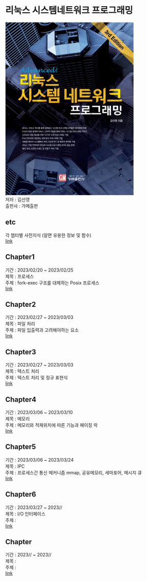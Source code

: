 # 리눅스 시스템네트워크 프로그래밍
![](img/cover.png)
</br> 저자 : 김선영
</br> 출판사 : 가메출판


## etc
각 챕터별 사전지식 (알면 유용한 정보 및 함수)
</br> [link](etc.md)


## Chapter1
기간 : 2023/02/20 ~ 2023/02/25
</br> 제목 : 프로세스
</br> 주제 : fork-exec 구조를 대체하는 Posix 프로세스
</br> [link](week1/Chapter1%20Process.md)


## Chapter2
기간 : 2023/02/27 ~ 2023/03/03
</br> 제목 : 파일 처리
</br> 주제 : 파일 입출력과 고려해야하는 요소
</br> [link](week2/Chapter2%20File.md)


## Chapter3
기간 : 2023/02/27 ~ 2023/03/03
</br> 제목 : 텍스트 처리
</br> 주제 : 텍스트 처리 및 정규 표현식
</br> [link](week2/Chapter3%20TextProcessing.md)


## Chapter4
기간 : 2023/03/06 ~ 2023/03/10
</br> 제목 : 메모리
</br> 주제 : 메모리와 적재위치에 따른 기능과 페이징 락
</br> [link](week3/Chapter4%20Memory.md)


## Chapter5
기간 : 2023/03/06 ~ 2023/03/24
</br> 제목 : IPC
</br> 주제 : 프로세스간 통신 메커니즘 mmap, 공유메모리, 세마포어, 메시지 큐
</br> [link](week3/Chapter5%20IPC.md)

## Chapter6
기간 : 2023/03/27 ~ 2023//
</br> 제목 : I/O 인터페이스
</br> 주제 : 
</br> [link](chapter6/)

## Chapter
기간 : 2023// ~ 2023//
</br> 제목 : 
</br> 주제 : 
</br> [link](week/)





<!--
<h1> Title </h1>

<h2> Index </h2>

## sub-title
### function_name
	#include <>
	[function]
**Parameters**
- 

**Return Value**
- 

**Description**  


## h2  
### h3  
**Parameters**  
-   

**Return Value**  
-   

**Description**  
-->
